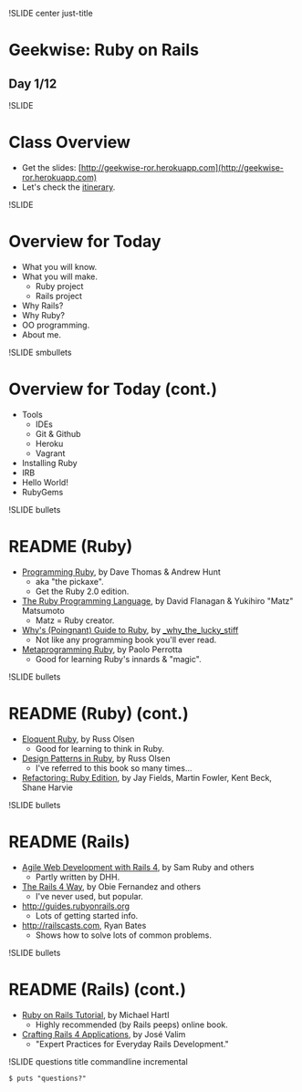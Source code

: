 !SLIDE center just-title
# Geekwise: Ruby on Rails

## Day 1/12

!SLIDE
# Class Overview

* Get the slides: [http://geekwise-ror.herokuapp.com](http://geekwise-ror.herokuapp.com)
* Let's check the [itinerary](http://geekwise-ror.herokuapp.com/d0).


!SLIDE
# Overview for Today

* What you will know.
* What you will make.
    * Ruby project
    * Rails project
* Why Rails?
* Why Ruby?
* OO programming.
* About me.

!SLIDE smbullets
# Overview for Today (cont.)

* Tools
    * IDEs
    * Git & Github
    * Heroku
    * Vagrant
* Installing Ruby
* IRB
* Hello World!
* RubyGems


!SLIDE bullets
# README (Ruby)

* [Programming Ruby](http://pragprog.com/book/ruby4/programming-ruby-1-9-2-0),
  by Dave Thomas & Andrew Hunt
    * aka "the pickaxe".
    * Get the Ruby 2.0 edition.
* [The Ruby Programming Language](http://www.amazon.com/The-Ruby-Programming-Language-ebook/dp/B0026OR3JO/ref=sr_1_1?s=books&ie=UTF8&qid=1374625977&sr=1-1&keywords=the+ruby+programming+language),
  by David Flanagan & Yukihiro "Matz" Matsumoto
    * Matz = Ruby creator.
* [Why's (Poingnant) Guide to Ruby](http://mislav.uniqpath.com/poignant-guide/),
  by [\_why_the_lucky_stiff](http://en.wikipedia.org/wiki/Why_the_lucky_stiff)
    * Not like any programming book you'll ever read.
* [Metaprogramming Ruby](http://pragprog.com/book/ppmetr/metaprogramming-ruby),
  by Paolo Perrotta
    * Good for learning Ruby's innards & "magic".

!SLIDE bullets
# README (Ruby) (cont.)

* [Eloquent Ruby](http://www.amazon.com/Eloquent-Addison-Wesley-Professional-Series-ebook/dp/B004MMEJ36/ref=pd_sim_b_1),
  by Russ Olsen
    * Good for learning to think in Ruby.
* [Design Patterns in Ruby](http://www.amazon.com/Design-Patterns-Addison-Wesley-Professional-ebook/dp/B0010SEN1S/ref=sr_1_1?s=books&ie=UTF8&qid=1374626499&sr=1-1&keywords=design+patterns+in+ruby),
  by Russ Olsen
    * I've referred to this book so many times...
* [Refactoring: Ruby Edition](http://www.amazon.com/Refactoring-Ruby-Addison-Wesley-Professional-ebook/dp/B002TIOYWG/ref=sr_1_2?s=books&ie=UTF8&qid=1374626548&sr=1-2&keywords=refactoring+in+ruby),
  by Jay Fields, Martin Fowler, Kent Beck, Shane Harvie


!SLIDE bullets
# README (Rails)

* [Agile Web Development with Rails 4](http://pragprog.com/book/rails4/agile-web-development-with-rails-4),
  by Sam Ruby and others
    * Partly written by DHH.
* [The Rails 4 Way](https://leanpub.com/tr4w), by Obie Fernandez and others
    * I've never used, but popular.
* http://guides.rubyonrails.org
    * Lots of getting started info.
* http://railscasts.com, Ryan Bates
    * Shows how to solve lots of common problems.

!SLIDE bullets
# README (Rails) (cont.)

* [Ruby on Rails Tutorial](http://ruby.railstutorial.org/ruby-on-rails-tutorial-book),
  by Michael Hartl
    * Highly recommended (by Rails peeps) online book.
* [Crafting Rails 4 Applications](http://pragprog.com/book/jvrails2/crafting-rails-4-applications),
  by José Valim
    * "Expert Practices for Everyday Rails Development."


!SLIDE questions title commandline incremental

```
$ puts "questions?"
```
